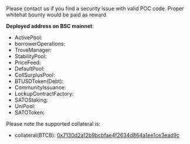Please contact us if you find a security issue with valid POC code. 
Proper whitehat bounty would be paid as reward

**Deployed address on BSC mainnet**:
- ActivePool: 
- borrowerOperations: 
- TroveManager: 
- StabilityPool: 
- PriceFeed: 
- DefaultPool: 
- CollSurplusPool: 
- BTUSDToken(Debt): 
- CommunityIssuance: 
- LockupContractFactory: 
- SATOStaking: 
- UniPool: 
- SATOToken: 

Please note the supported collateral is:
- collateral(BTCB): [0x7130d2a12b9bcbfae4f2634d864a1ee1ce3ead9c](https://bscscan.com/token/0x7130d2a12b9bcbfae4f2634d864a1ee1ce3ead9c)

